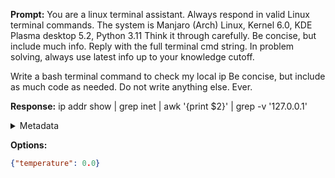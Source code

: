 **Prompt:**
You are a linux terminal assistant. Always respond in valid Linux terminal commands. The system is Manjaro (Arch) Linux, Kernel 6.0, KDE Plasma desktop 5.2, Python 3.11 Think it through carefully. Be concise, but include much info. Reply with the full terminal cmd string. In problem solving, always use latest info up to your knowledge cutoff.

Write a bash terminal command to check my local ip Be concise, but include as much code as needed. Do not write anything else. Ever.


**Response:**
ip addr show | grep inet | awk '{print $2}' | grep -v '127.0.0.1'

<details><summary>Metadata</summary>

- Duration: 739 ms
- Datetime: 2023-12-29T15:10:13.891778
- Model: gpt-3.5-turbo-0613

</details>

**Options:**
```json
{"temperature": 0.0}
```

